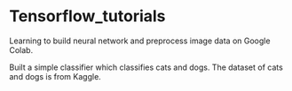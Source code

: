 # Tensorflow_tutorials


Learning to build neural network and preprocess image data on Google Colab.

Built a simple classifier which classifies cats and dogs. The dataset of cats and dogs is from Kaggle.
